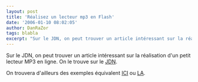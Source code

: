 ```yaml
---
layout: post
title: 'Réalisez un lecteur mp3 en Flash'
date: '2006-01-10 08:02:05'
author: DanRaZor
tags: blabla
excerpt: "Sur le JDN, on peut trouver un article intéressant sur la réalisation d'un petit lecteur MP3 en ligne.   On le trouve sur le [JDN](http://developpeur.journaldunet.com/tutoriel/fla/060109-flash-lecteur-mp3-leger-1a.shtml).  \n  \nOn trouvera d'ailleurs des exemples équivalent [ICI](http://sites.estvideo.net/dew/index/2005/12/03/603-dewplayer-reloaded      …"
---
```


Sur le JDN, on peut trouver un article intéressant sur la réalisation d'un petit lecteur MP3 en ligne.   On le trouve sur le [JDN](http://developpeur.journaldunet.com/tutoriel/fla/060109-flash-lecteur-mp3-leger-1a.shtml).

On trouvera d'ailleurs des exemples équivalent [ICI](http://sites.estvideo.net/dew/index/2005/12/03/603-dewplayer-reloaded) ou [LA](http://del.icio.us/help/playtagger).
